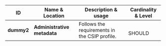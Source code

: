 | ID | Name & Location | Description & usage | Cardinality & Level |
| -- | --------------- | ------------------- | ------------------- |
| <a name="dummy2"></a>**dummy2** | **Administrative metadata** <br/>  | Follows the requirements in the CSIP profile. |  <br/> SHOULD |
